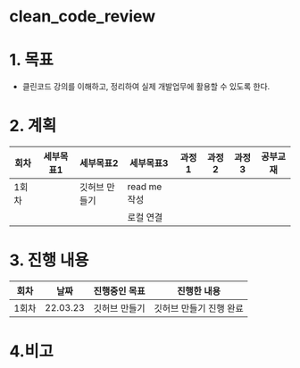 clean_code_review
=================
# 1. 목표
* 클린코드 강의를 이해하고, 정리하여 실제 개발업무에 활용할 수 있도록 한다.

# 2. 계획
|회차|세부목표1|세부목표2|세부목표3|과정1|과정2|과정3|공부교재|
|----|--------|--------|--------|-----|-----|-----|-------|
|1회차||깃허브 만들기|read me 작성|||||
||||로컬 연결|||||

# 3. 진행 내용
|회차|날짜|진행중인 목표|진행한 내용|
|---|----|------------|-----------|
|1회차|22.03.23|깃허브 만들기|깃허브 만들기 진행 완료|



# 4.비고